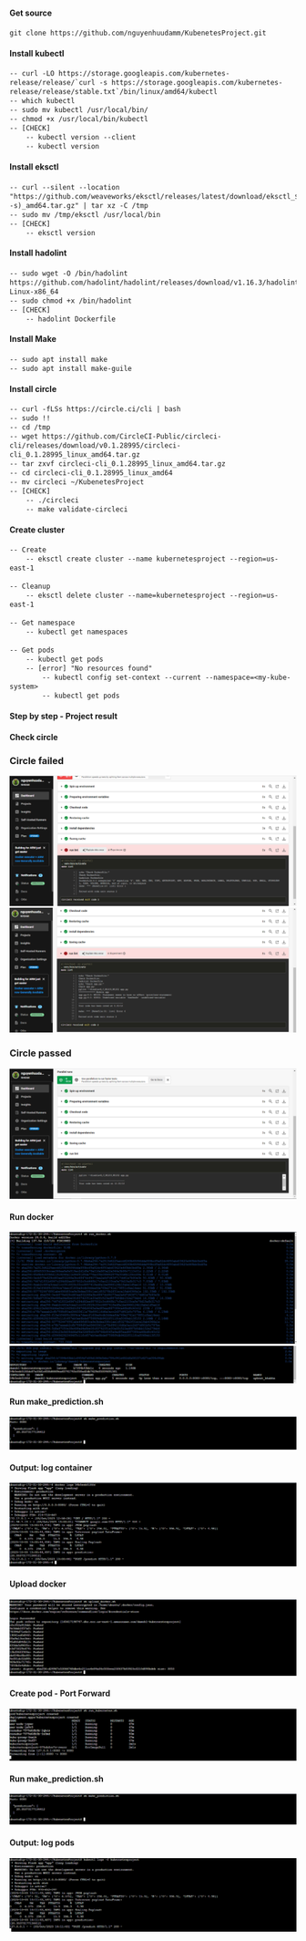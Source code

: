 #### Get source
    git clone https://github.com/nguyenhuudamm/KubenetesProject.git


#### Install kubectl
    -- curl -LO https://storage.googleapis.com/kubernetes-release/release/`curl -s https://storage.googleapis.com/kubernetes-release/release/stable.txt`/bin/linux/amd64/kubectl
    -- which kubectl
    -- sudo mv kubectl /usr/local/bin/
    -- chmod +x /usr/local/bin/kubectl
    -- [CHECK]
        -- kubectl version --client
        -- kubectl version

#### Install eksctl
    -- curl --silent --location "https://github.com/weaveworks/eksctl/releases/latest/download/eksctl_$(uname -s)_amd64.tar.gz" | tar xz -C /tmp
    -- sudo mv /tmp/eksctl /usr/local/bin
    -- [CHECK]
        -- eksctl version

#### Install hadolint
    -- sudo wget -O /bin/hadolint https://github.com/hadolint/hadolint/releases/download/v1.16.3/hadolint-Linux-x86_64
    -- sudo chmod +x /bin/hadolint
    -- [CHECK]
        -- hadolint Dockerfile

#### Install Make
    -- sudo apt install make
    -- sudo apt install make-guile

#### Install circle
    -- curl -fLSs https://circle.ci/cli | bash
    -- sudo !!
    -- cd /tmp
    -- wget https://github.com/CircleCI-Public/circleci-cli/releases/download/v0.1.28995/circleci-cli_0.1.28995_linux_amd64.tar.gz
    -- tar zxvf circleci-cli_0.1.28995_linux_amd64.tar.gz
    -- cd circleci-cli_0.1.28995_linux_amd64
    -- mv circleci ~/KubenetesProject
    -- [CHECK]
        -- ./circleci
        -- make validate-circleci

#### Create cluster
    -- Create
        -- eksctl create cluster --name kubernetesproject --region=us-east-1

    -- Cleanup
        -- eksctl delete cluster --name=kubernetesproject --region=us-east-1

    -- Get namespace
        -- kubectl get namespaces

    -- Get pods
        -- kubectl get pods
        -- [error] "No resources found"
            -- kubectl config set-context --current --namespace=<my-kube-system>
            -- kubectl get pods

#### Step by step - Project result

#### Check circle
### Circle failed
![Local Image](images/makeline_docker_fail.PNG)
![Local Image](images/makeline_app_fail.PNG)
### Circle passed
![Local Image](images/circle_pass.PNG)

#### Run docker
![Local Image](images/run_docker_01.PNG)
![Local Image](images/run_docker_02.PNG)

#### Run make_prediction.sh 
![Local Image](images/docker_log_01.PNG)

#### Output: log container
![Local Image](images/docker_log_02.PNG)

#### Upload docker
![Local Image](images/upload_docker.PNG)

#### Create pod - Port Forward
![Local Image](images/run_kubernetes_01.PNG)

#### Run make_prediction.sh 
![Local Image](images/run_kubernetes_02.PNG)

#### Output: log pods
![Local Image](images/run_kubernetes_03.PNG)







